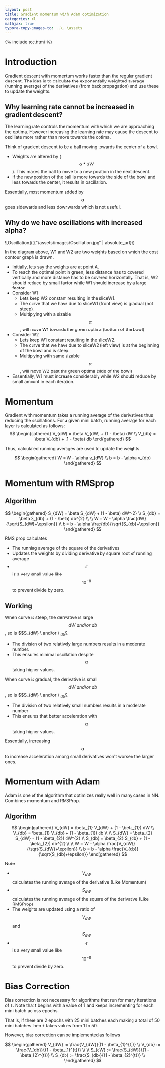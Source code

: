 ```yaml
---
layout: post
title: Gradient momentum with Adam optimization
categories: dl
mathjax: true
typora-copy-images-to: ..\..\assets
---
```


{% include toc.html %}

# Introduction

Gradient descent with momentum works faster than the regular gradient descent. The idea is to calculate the exponentially weighted average (running average) of the derivatives (from back propagation) and use these to update the weights.

## Why learning rate cannot be increased in gradient descent?

The learning rate controls the momentum with which we are approaching the optima. However increasing the learning rate may cause the descent to oscillate more rather than move towards the optima. 

Think of gradient descent to be a ball moving towards the center of a bowl.

- Weights are altered by ($$\alpha * dW$$). This makes the ball to move to a new position in the next descent.
- If the new position of the ball is more towards the side of the bowl and less towards the center, it results in oscillation.

Essentially, most momentum added by $$\alpha$$ goes sidewards and less downwards which is not useful. 

## Why do we have oscillations with increased alpha?

![Oscillation]({{"/assets/images/Oscillation.jpg" | absolute_url}}) 

In the diagram above, W1 and W2 are two weights based on which the cost contour graph is drawn. 

- Initially, lets say the weights are at point A. 
- To reach the optimal point in green, less distance has to covered vertically and more distance has to be covered horizontally. That is, W2 should reduce by small factor while W1 should increase by a large factor.
- Consider W1
  - Lets keep W2 constant resulting in the sliceW1.
  - The curve that we have due to sliceW1 (front view) is gradual (not steep). 
  - Multiplying with a sizable $$\alpha$$, will move W1 towards the green optima (bottom of the bowl)
- Consider W2
  - Lets keep W1 constant resulting in the sliceW2.
  - The curve that we have due to sliceW2 (left view) is at the beginning of the bowl and is steep.
  - Multiplying with same sizable $$\alpha$$, will move W2 past the green optima (side of the bowl)
- Essentially, W1 must increase considerably while W2 should reduce by small amount in each iteration.

# Momentum

Gradient with momentum takes a running average of the derivatives thus reducing the oscillations. For a given mini batch, running average for each layer is calculated as follows:
$$
\begin{gathered}
V_{dW} = \beta V_{dW} + (1 - \beta) dW \\
V_{db} = \beta V_{db} + (1 - \beta) db
\end{gathered}
$$

Thus, calculated running averages  are used to update the weights.

$$
\begin{gathered}
W = W - \alpha v_{dW} \\
b = b - \alpha v_{db}
\end{gathered}
$$

# Momentum with RMSprop

## Algorithm

$$
\begin{gathered}
S_{dW} = \beta S_{dW} + (1 - \beta) dW^{2} \\
S_{db} = \beta S_{db} + (1 - \beta) db^{2} \\
\\
W = W - \alpha \frac{dW}{\sqrt{S_{dW}+\epsilon}} \\
b = b - \alpha \frac{db}{\sqrt{S_{db}+\epsilon}}
\end{gathered}
$$

RMS prop calculates

- The running average of the square of the derivatives
- Updates the weights by dividing derivative by square root of running average
- $$\epsilon$$ is a very small value like $$10^{-8}$$ to prevent divide by zero.

## Working

When curve is steep, the derivative is large $$dW \ and/or \ db$$, so is $$S_{dW} \ and/or \ $_{db}$$. 

- The division of two relatively large numbers results in a moderate number. 
- This ensures minimal oscillation despite $$\alpha$$ taking higher values.

When curve is gradual, the derivative is small  $$dW \ and/or \ db$$, so is  $$S_{dW} \ and/or \ $_{db}$$. 

- The division of two relatively small numbers results in a moderate number
- This ensures that better acceleration with $$\alpha$$ taking higher values.

Essentially, increasing $$\alpha$$ to increase acceleration among small derivatives won't worsen the larger ones.

# Momentum with Adam

Adam is one of the algorithm that optimizes really well in many cases in NN. Combines momentum and RMSProp.

## Algorithm

$$
\begin{gathered}
V_{dW} = \beta_{1} V_{dW} + (1 - \beta_{1}) dW \\
V_{db} = \beta_{1} V_{db} + (1 - \beta_{1}) db \\
\\
S_{dW} = \beta_{2} S_{dW} + (1 - \beta_{2}) dW^{2} \\
S_{db} = \beta_{2} S_{db} + (1 - \beta_{2}) db^{2} \\
\\
W = W - \alpha \frac{V_{dW}}{\sqrt{S_{dW}+\epsilon}} \\
b = b - \alpha \frac{V_{db}}{\sqrt{S_{db}+\epsilon}}
\end{gathered}
$$

Note 

- $$V_{dW}$$ calculates the running average of the derivative (Like Momentum)
- $$S_{dW}$$ calculates the running average of the square of the derivative (Like RMSProp)
- The weights are updated using a ratio of $$V_{dW}$$ and $$S_{dW}$$
- $$\epsilon$$ is a very small value like $$10^{-8}$$ to prevent divide by zero.



# Bias Correction

Bias correction is not necessary for algorithms that run for many iterations of  `t`. Note that t begins with a value of 1 and keeps incrementing for each mini batch across epochs. 

That is, if there are 2 epochs with 25 mini batches each making a total of 50 mini batches then `t` takes values from 1 to 50. 

However, bias correction can be implemented as follows

$$
\begin{gathered}
V_{dW} := \frac{V_{dW}}{(1 - \beta_{1}^{t})} \\
V_{db} := \frac{V_{db}}{(1 - \beta_{1}^{t})} \\
\\
S_{dW} := \frac{S_{dW}}{(1 - \beta_{2}^{t})} \\
S_{db} := \frac{S_{db}}{(1 - \beta_{2}^{t})} \\
\end{gathered}
$$
